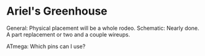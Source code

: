 # Ariel's Greenhouse #

General: Physical placement will be a whole rodeo.
Schematic: Nearly done. A part replacement or two and a couple wireups.

ATmega: Which pins can I use?